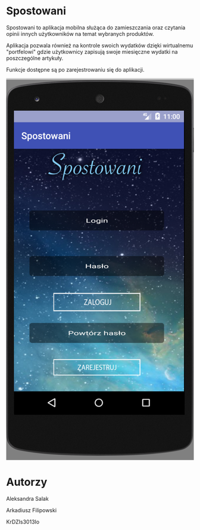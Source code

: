 # Spostowani
Spostowani to aplikacja mobilna służąca do zamieszczania oraz czytania opinii innych użytkowników na temat wybranych produktów. 

Aplikacja pozwala również na kontrole swoich wydatków dzięki wirtualnemu "portfelowi" gdzie użytkownicy zapisują swoje miesięczne wydatki na poszczególne artykuły.

Funkcje dostępne są po zarejestrowaniu się do aplikacji.


![alt text](https://github.com/Lluthien/AplikacjaMobilna/blob/master/ekran.png)
# Autorzy
Aleksandra Salak

Arkadiusz Filipowski

KrDZIs3013Io
